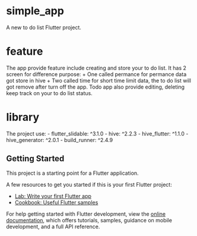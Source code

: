 # simple_app

A new to do list Flutter project.

# feature

The app provide feature include creating and store your to do list.
It has 2 screen for difference purpose: + One called permance for permance data got store in hive + Two called time for short time limit data, the to do list will got remove after turn off the app.
Todo app also provide editing, deleting keep track on your to do list status.

# library

The project use: 
    - flutter_slidable: ^3.1.0
    - hive: ^2.2.3
    - hive_flutter: ^1.1.0
    - hive_generator: ^2.0.1
    - build_runner: ^2.4.9

## Getting Started

This project is a starting point for a Flutter application.

A few resources to get you started if this is your first Flutter project:

- [Lab: Write your first Flutter app](https://docs.flutter.dev/get-started/codelab)
- [Cookbook: Useful Flutter samples](https://docs.flutter.dev/cookbook)

For help getting started with Flutter development, view the
[online documentation](https://docs.flutter.dev/), which offers tutorials,
samples, guidance on mobile development, and a full API reference.
